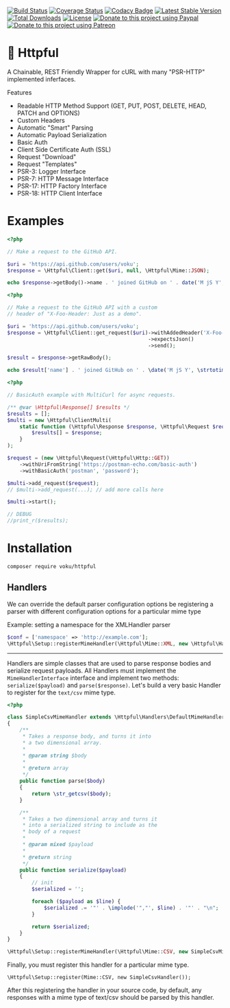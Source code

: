 [![Build Status](https://travis-ci.org/voku/httpful.svg?branch=master)](https://travis-ci.org/voku/httpful)
[![Coverage Status](https://coveralls.io/repos/github/voku/httpful/badge.svg?branch=master)](https://coveralls.io/github/voku/httpful?branch=master)
[![Codacy Badge](https://api.codacy.com/project/badge/Grade/5882e37a6cd24f6c9d1cf70a08064146)](https://www.codacy.com/app/voku/httpful)
[![Latest Stable Version](https://poser.pugx.org/voku/httpful/v/stable)](https://packagist.org/packages/voku/httpful) 
[![Total Downloads](https://poser.pugx.org/voku/httpful/downloads)](https://packagist.org/packages/voku/httpful) 
[![License](https://poser.pugx.org/voku/arrayy/license)](https://packagist.org/packages/voku/arrayy)
[![Donate to this project using Paypal](https://img.shields.io/badge/paypal-donate-yellow.svg)](https://www.paypal.me/moelleken)
[![Donate to this project using Patreon](https://img.shields.io/badge/patreon-donate-yellow.svg)](https://www.patreon.com/voku)

# 📯 Httpful

A Chainable, REST Friendly Wrapper for cURL with many "PSR-HTTP" implemented inferfaces. 

Features

 - Readable HTTP Method Support (GET, PUT, POST, DELETE, HEAD, PATCH and OPTIONS)
 - Custom Headers
 - Automatic "Smart" Parsing
 - Automatic Payload Serialization
 - Basic Auth
 - Client Side Certificate Auth (SSL)
 - Request "Download"
 - Request "Templates"
 - PSR-3: Logger Interface
 - PSR-7: HTTP Message Interface
 - PSR-17: HTTP Factory Interface
 - PSR-18: HTTP Client Interface

# Examples

```php
<?php

// Make a request to the GitHub API.

$uri = 'https://api.github.com/users/voku';
$response = \Httpful\Client::get($uri, null, \Httpful\Mime::JSON);

echo $response->getBody()->name . ' joined GitHub on ' . date('M jS Y', strtotime($response->getBody()->created_at)) . "\n";
```

```php
<?php

// Make a request to the GitHub API with a custom
// header of "X-Foo-Header: Just as a demo".

$uri = 'https://api.github.com/users/voku';
$response = \Httpful\Client::get_request($uri)->withAddedHeader('X-Foo-Header', 'Just as a demo')
                                              ->expectsJson()
                                              ->send();

$result = $response->getRawBody();

echo $result['name'] . ' joined GitHub on ' . \date('M jS Y', \strtotime($result['created_at'])) . "\n";
```

```php
<?php

// BasicAuth example with MultiCurl for async requests.

/** @var \Httpful\Response[] $results */
$results = [];
$multi = new \Httpful\ClientMulti(
    static function (\Httpful\Response $response, \Httpful\Request $request) use (&$results) {
        $results[] = $response;
    }
);

$request = (new \Httpful\Request(\Httpful\Http::GET))
    ->withUriFromString('https://postman-echo.com/basic-auth')
    ->withBasicAuth('postman', 'password');

$multi->add_request($request);
// $multi->add_request(...); // add more calls here

$multi->start();

// DEBUG
//print_r($results);
```

# Installation

```shell
composer require voku/httpful
```

## Handlers

We can override the default parser configuration options be registering
a parser with different configuration options for a particular mime type

Example: setting a namespace for the XMLHandler parser
```php
$conf = ['namespace' => 'http://example.com'];
\Httpful\Setup::registerMimeHandler(\Httpful\Mime::XML, new \Httpful\Handlers\XmlMimeHandler($conf));
```

---

Handlers are simple classes that are used to parse response bodies and serialize request payloads.  All Handlers must implement the `MimeHandlerInterface` interface and implement two methods: `serialize($payload)` and `parse($response)`.  Let's build a very basic Handler to register for the `text/csv` mime type.

```php
<?php

class SimpleCsvMimeHandler extends \Httpful\Handlers\DefaultMimeHandler
{
    /**
     * Takes a response body, and turns it into
     * a two dimensional array.
     *
     * @param string $body
     *
     * @return array
     */
    public function parse($body)
    {
        return \str_getcsv($body);
    }

    /**
     * Takes a two dimensional array and turns it
     * into a serialized string to include as the
     * body of a request
     *
     * @param mixed $payload
     *
     * @return string
     */
    public function serialize($payload)
    {
        // init
        $serialized = '';

        foreach ($payload as $line) {
            $serialized .= '"' . \implode('","', $line) . '"' . "\n";
        }

        return $serialized;
    }
}

\Httpful\Setup::registerMimeHandler(\Httpful\Mime::CSV, new SimpleCsvMimeHandler());

```

Finally, you must register this handler for a particular mime type.

```
\Httpful\Setup::register(Mime::CSV, new SimpleCsvHandler());
```

After this registering the handler in your source code, by default, any responses with a mime type of text/csv should be parsed by this handler.

